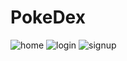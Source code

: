 # PokeDex
![home](https://user-images.githubusercontent.com/98211954/182146675-7afcd18e-d5f1-4c06-835c-aa978d702a5d.jpeg)
![login](https://user-images.githubusercontent.com/98211954/182146689-9c1f6cfd-36c0-4924-9a95-ebea478efa99.jpeg)
![signup](https://user-images.githubusercontent.com/98211954/182146708-383e392a-9662-45cc-9a53-9cb5a87c5aaf.jpeg)
